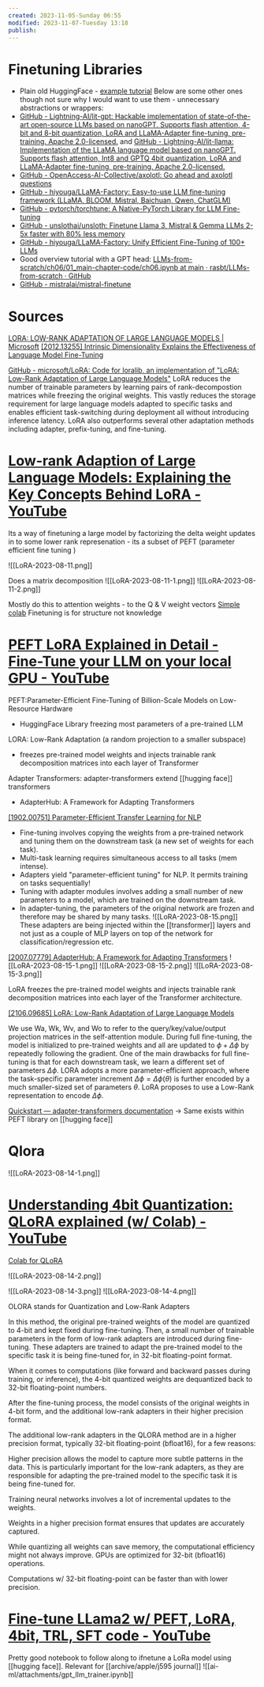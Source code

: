 ```yaml
---
created: 2023-11-05-Sunday 06:55
modified: 2023-11-07-Tuesday 13:18
publish: 
---
```


# Finetuning  Libraries

- Plain old HuggingFace - [example tutorial](https://wandb.ai/capecape/alpaca_ft/reports/How-to-Fine-tune-an-LLM-Part-3-The-HuggingFace-Trainer--Vmlldzo1OTEyNjMy)
Below are some other ones though not sure why I would want to use them - unnecessary abstractions or wrappers:
- [GitHub - Lightning-AI/lit-gpt: Hackable implementation of state-of-the-art open-source LLMs based on nanoGPT. Supports flash attention, 4-bit and 8-bit quantization, LoRA and LLaMA-Adapter fine-tuning, pre-training. Apache 2.0-licensed.](https://github.com/Lightning-AI/lit-gpt) and [GitHub - Lightning-AI/lit-llama: Implementation of the LLaMA language model based on nanoGPT. Supports flash attention, Int8 and GPTQ 4bit quantization, LoRA and LLaMA-Adapter fine-tuning, pre-training. Apache 2.0-licensed.](https://github.com/Lightning-AI/lit-llama)
- [GitHub - OpenAccess-AI-Collective/axolotl: Go ahead and axolotl questions](https://github.com/OpenAccess-AI-Collective/axolotl)
- [GitHub - hiyouga/LLaMA-Factory: Easy-to-use LLM fine-tuning framework (LLaMA, BLOOM, Mistral, Baichuan, Qwen, ChatGLM)](https://github.com/hiyouga/LLaMA-Factory)
- [GitHub - pytorch/torchtune: A Native-PyTorch Library for LLM Fine-tuning](https://github.com/pytorch/torchtune)
- [GitHub - unslothai/unsloth: Finetune Llama 3, Mistral & Gemma LLMs 2-5x faster with 80% less memory](https://github.com/unslothai/unsloth)
- [GitHub - hiyouga/LLaMA-Factory: Unify Efficient Fine-Tuning of 100+ LLMs](https://github.com/hiyouga/LLaMA-Factory)
- Good overview tutorial with a GPT head: [LLMs-from-scratch/ch06/01\_main-chapter-code/ch06.ipynb at main · rasbt/LLMs-from-scratch · GitHub](https://github.com/rasbt/LLMs-from-scratch/blob/main/ch06/01_main-chapter-code/ch06.ipynb)
- [GitHub - mistralai/mistral-finetune](https://github.com/mistralai/mistral-finetune)
# Sources
[LORA: LOW-RANK ADAPTATION OF LARGE LANGUAGE MODELS | Microsoft](https://arxiv.org/pdf/2106.09685.pdf)
[[2012.13255] Intrinsic Dimensionality Explains the Effectiveness of Language Model Fine-Tuning](https://arxiv.org/abs/2012.13255)

[GitHub - microsoft/LoRA: Code for loralib, an implementation of "LoRA: Low-Rank Adaptation of Large Language Models"](https://github.com/microsoft/LoRA)
LoRA reduces the number of trainable parameters by learning pairs of rank-decompostion matrices while freezing the original weights. This vastly reduces the storage requirement for large language models adapted to specific tasks and enables efficient task-switching during deployment all without introducing inference latency. LoRA also outperforms several other adaptation methods including adapter, prefix-tuning, and fine-tuning.

# [Low-rank Adaption of Large Language Models: Explaining the Key Concepts Behind LoRA - YouTube](https://www.youtube.com/watch?v=dA-NhCtrrVE&t=44s)

Its a way of finetuning a large model by factorizing the delta weight updates in to some lower rank represenation - its a subset of PEFT (parameter efficient fine tuning )

![[LoRA-2023-08-11.png]]

Does a matrix decomposition
![[LoRA-2023-08-11-1.png]]
![[LoRA-2023-08-11-2.png]]

Mostly do this to attention weights - to the Q & V weight vectors
[Simple colab](https://colab.research.google.com/drive/1iERDk94Jp0UErsPf7vXyPKeiM4ZJUQ-a?usp=sharing#scrollTo=UQ-cH7ieCARh)
Finetuning is for structure not knowledge

# [PEFT LoRA Explained in Detail - Fine-Tune your LLM on your local GPU - YouTube](https://www.youtube.com/watch?v=YVU5wAA6Txo)

PEFT:Parameter-Efficient Fine-Tuning of Billion-Scale Models on Low-Resource Hardware

- HuggingFace Library freezing most parameters of a pre-trained LLM

LORA: Low-Rank Adaptation (a random projection to a smaller subspace)

- freezes pre-trained model weights and injects trainable rank decomposition matrices into each layer of Transformer

Adapter Transformers: adapter-transformers extend [[hugging face]] transformers

- AdapterHub: A Framework for Adapting Transformers

[[1902.00751] Parameter-Efficient Transfer Learning for NLP](https://arxiv.org/abs/1902.00751)

- Fine-tuning involves copying the weights from a pre-trained network and tuning them on the downstream task (a new set of weights for each task).
- Multi-task learning requires simultaneous access to all tasks (mem intense).
- Adapters yield "parameter-efficient tuning" for NLP. It permits training on tasks sequentially!
- Tuning with adapter modules involves adding a small number of new parameters to a model, which are trained on the downstream task.
- In adapter-tuning, the parameters of the original network are frozen and therefore may be shared by many tasks.
![[LoRA-2023-08-15.png]]
These adapters are being injected within the [[transformer]] layers and not just as a couple of MLP layers on top of the network for classification/regression etc.

[[2007.07779] AdapterHub: A Framework for Adapting Transformers](https://arxiv.org/abs/2007.07779)
![[LoRA-2023-08-15-1.png]]
![[LoRA-2023-08-15-2.png]]
![[LoRA-2023-08-15-3.png]]

LoRA freezes the pre-trained model weights and injects trainable rank decomposition matrices into each layer of the Transformer architecture.

[[2106.09685] LoRA: Low-Rank Adaptation of Large Language Models](https://arxiv.org/abs/2106.09685)

We use Wa, Wk, Wv, and Wo to refer to the query/key/value/output projection matrices in the self-attention module.
During full fine-tuning, the model is initialized to pre-trained weights and all are updated to $\phi + \Delta \phi$ by repeatedly following the gradient.
One of the main drawbacks for full fine-tuning is that for each downstream task, we learn a different set of parameters $\Delta \phi$.
LORA adopts a more parameter-efficient approach, where the task-specific parameter increment $\Delta \phi = \Delta \phi(\theta)$ is further encoded by a much smaller-sized set of parameters $\theta$. LoRA proposes to use a Low-Rank representation to encode $\Delta \phi$.

[Quickstart — adapter-transformers documentation](https://docs.adapterhub.ml/quickstart.html) -> Same exists within PEFT library on [[hugging face]]

# Qlora

![[LoRA-2023-08-14-1.png]]

# [Understanding 4bit Quantization: QLoRA explained (w/ Colab) - YouTube](https://www.youtube.com/watch?v=TPcXVJ1VSRI)

[Colab for QLoRA](https://colab.research.google.com/drive/1BiQiw31DT7-cDp1-0ySXvvhzqomTdI-o?usp=sharing)

![[LoRA-2023-08-14-2.png]]

![[LoRA-2023-08-14-3.png]]
![[LoRA-2023-08-14-4.png]]

OLORA stands for Quantization and Low-Rank Adapters

In this method, the original pre-trained weights of the model are quantized to 4-bit and kept fixed during fine-tuning. Then, a small number of trainable parameters in the form of low-rank adapters are introduced during fine-tuning. These adapters are trained to adapt the pre-trained model to the specific task it is being fine-tuned for, in 32-bit floating-point format.

When it comes to computations (like forward and backward passes during training, or inference), the 4-bit quantized weights are dequantized back to 32-bit floating-point numbers.

After the fine-tuning process, the model consists of the original weights in 4-bit form, and the additional low-rank adapters in their higher precision format.

The additional low-rank adapters in the QLORA method are in a higher precision format, typically 32-bit floating-point (bfloat16), for a few reasons:

Higher precision allows the model to capture more subtle patterns in the data. This is particularly important for the low-rank adapters, as they are responsible for adapting the pre-trained model to the specific task it is being fine-tuned for.

Training neural networks involves a lot of incremental updates to the weights.

Weights in a higher precision format ensures that updates are accurately captured.

While quantizing all weights can save memory, the computational efficiency might not always improve. GPUs are optimized for 32-bit (bfloat16) operations.

Computations w/ 32-bit floating-point can be faster than with lower precision.

# [Fine-tune LLama2 w/ PEFT, LoRA, 4bit, TRL, SFT code - YouTube](https://www.youtube.com/watch?v=zcMQXID447s)

Pretty good notebook to follow along to ifnetune a LoRa model using [[hugging face]]. Relevant for [[archive/apple/j595 journal]]
![[ai-ml/attachments/gpt_llm_trainer.ipynb]]
